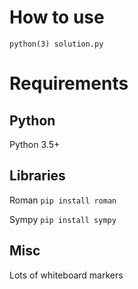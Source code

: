 # How to use #
```python(3) solution.py```
# Requirements #
## Python ##
Python 3.5+
## Libraries ##
Roman ```pip install roman```

Sympy ```pip install sympy```
## Misc ##
Lots of whiteboard markers
